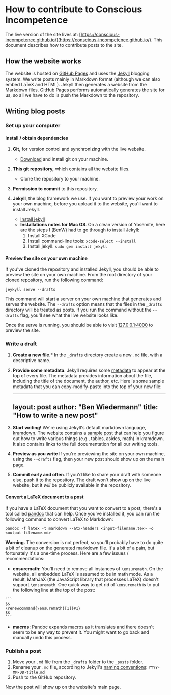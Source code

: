 # How to contribute to Conscious Incompetence

The live version of the site lives at: 
[https://conscious-incompetence.github.io/](https://conscious-incompetence.github.io/).
This document describes how to contribute posts to the site.

## How the website works
The website is hosted on [GitHub Pages](https://pages.github.com/) and uses the 
[Jekyll](http://jekyllrb.com/) blogging system. We write posts 
mainly in Markdown format (although we can also embed LaTeX and HTML). Jekyll
then generates a website from the Markdown files. GitHub Pages performs
automatically generates the site for us, so all we have to do is push the
Markdown to the repository.

## Writing blog posts

### Set up your computer

#### Install / obtain dependencies
   1. **Git,** for version control and synchronizing with the live website. 
      + [Download](https://git-scm.com/) and install git on your machine.

   1. **This git repository,** which contains all the website files. 
      + Clone the repository to your machine.

   1. **Permission to commit** to this repository.

   1. **Jekyll**, the blog framework we use. If you want to preview your work on
   your own machine, before you upload it to the website, you'll want to install
   Jekyll. 
      + [Install jekyll](http://jekyllrb.com/docs/installation/)
      + **Installations notes for Mac OS**. On a clean version of Yosemite, 
      here are the steps I (BenW) had to go through to install Jekyll:
         1. Install XCode
         1. Install command-line tools: `xcode-select --install`
         1. Install jekyll: `sudo gem install jekyll`

#### Preview the site on your own machine
If you've cloned the repository and installed Jekyll, you should be able to
preview the site on your own machine. From the root directory of your cloned
repository, run the following command:
```
jeykyll serve --drafts
```
This command will start a server on your own machine that generates and serves
the website. The `--drafts` option means that the files in the `_drafts`
directory will be treated as posts. If you run the command without the 
`--drafts` flag, you'll see what the live website looks like.

Once the serve is running, you should be able to visit 
[127.0.0.1:4000](http://127.0.0.1:4000) to preview the site.

### Write a draft

   1. **Create a new file.*** In the `_drafts` directory create a new `.md` 
   file, with a descriptive name.

   1. **Provide some metadata**. Jekyll requires some 
   [metadata](http://jekyllrb.com/docs/frontmatter/) to appear at the
   top of every file. The metadata provides information about the file,
   including the title of the document, the author, etc. Here is some sample 
   metadata that you can copy-modify-paste into the top of your new file:

        ---
        layout: post
        author: "Ben Wiedermann"
        title:  "How to write a new post"
        ---

  1. **Start writing!**  We're using Jekyll's default markdown language,
  [kramdown](http://kramdown.gettalong.org/documentation.html). The website
  contains a [sample post](_drafts/sample-post.md) that can help you figure out
  how to write various things (e.g., tables, asides, math) in kramdown. It also
  contains links to the full documentation for all our writing tools.

  1. **Preview as you write** If you're previewing the site on your own machine,
  using the `--drafts` flag, then your new post should show up on the main page.

  1. **Commit early and often**. If you'd like to share your draft with
  someone else, push it to the repository. The draft won't show up on the live
  website, but it _will_ be publicly available in the repository.

#### Convert a LaTeX document to a post
If you have a LaTeX document that you want to convert to a post, there's a tool
called [pandoc](http://pandoc.org/) that can help. Once you've installed it, you
can run the following command to convert LaTeX to Markdown:

```
pandoc -f latex -t markdown --atx-headers <input-filename.tex> -o <output-filename.md>
```

**Warning.** The conversion is not perfect, so you'll probably have to do quite
a bit of cleanup on the generated markdown file. It's a bit of a pain, but
fortunately it's a one-time process. Here are a few issues / recommendations:

   + **ensuremath:** You'll need to remove all instances of `\ensuremath`. On
   the website, all embedded LaTeX is assumed to be in math mode. As a result,
   MathJaX (the JavaScript library that processes LaTeX) doesn't support
  `\ensuremath`. One quick way to get rid of `\ensuremath` is to put the
  following line at the top of the post:

    ```
    $$
    \renewcommand{\ensuremath}[1]{#1}
    $$
    ```

   + **macros:** Pandoc expands macros as it translates and there doesn't seem 
   to be any way to prevent it. You might want to go back and manually undo this 
   process.

### Publish a post

   1. Move your `.md` file from the `_drafts` folder to the `_posts` folder. 
   1. Rename your `.md` file, according to Jekyll's 
   [naming conventions](http://jekyllrb.com/docs/posts/): `YYYY-MM-DD-title.md`
   1. Push to the GitHub repository.

Now the post will show up on the website's main page.
